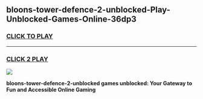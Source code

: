 
## bloons-tower-defence-2-unblocked-Play-Unblocked-Games-Online-36dp3
<h3>
<a href="https://premium76.site?title=bloons-tower-defence-2-unblocked&ref=25A">CLICK TO PLAY</a></h3>
<hr>

<h3>
<a href="https://premium76.site?title=bloons-tower-defence-2-unblocked&ref=25A">CLICK 2 PLAY</a>
  
</h3>

<a href="https://premium76.site?title=bloons-tower-defence-2-unblocked&ref=25A"><img src="https://clearcache.store/games.png"></a>


**bloons-tower-defence-2-unblocked games unblocked: Your Gateway to Fun and Accessible Online Gaming**
